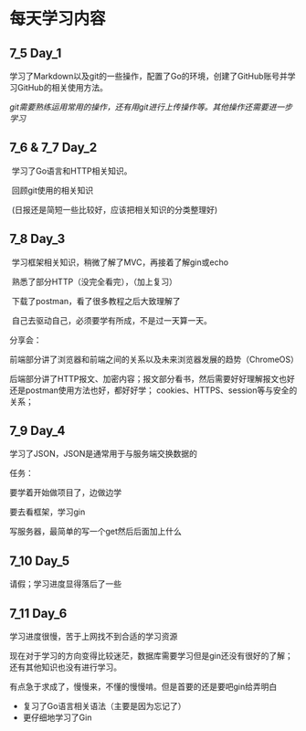 # 每天学习内容

## 7_5 Day_1

​		学习了Markdown以及git的一些操作，配置了Go的环境，创建了GitHub账号并学习GitHub的相关使用方法。

​		*git需要熟练运用常用的操作，还有用git进行上传操作等。其他操作还需要进一步学习*

## 7_6 & 7_7 Day_2

​		学习了Go语言和HTTP相关知识。

​		回顾git使用的相关知识

​	    (日报还是简短一些比较好，应该把相关知识的分类整理好)

## 7_8 Day_3

​		学习框架相关知识，稍微了解了MVC，再接着了解gin或echo

​		熟悉了部分HTTP（没完全看完），（加上复习）

​		下载了postman，看了很多教程之后大致理解了

​		自己去驱动自己，必须要学有所成，不是过一天算一天。

分享会：

​		前端部分讲了浏览器和前端之间的关系以及未来浏览器发展的趋势（ChromeOS）

​		后端部分讲了HTTP报文、加密内容；报文部分看书，然后需要好好理解报文也好还是postman使用方法也好，都好好学；   cookies、HTTPS、session等与安全的关系；

## 7_9 Day_4

学习了JSON，JSON是通常用于与服务端交换数据的

任务：

要学着开始做项目了，边做边学

要去看框架，学习gin

写服务器，最简单的写一个get然后后面加上什么

## 7_10 Day_5

请假；学习进度显得落后了一些

## 7_11 Day_6

学习进度很慢，苦于上网找不到合适的学习资源

现在对于学习的方向变得比较迷茫，数据库需要学习但是gin还没有很好的了解；还有其他知识也没有进行学习。

有点急于求成了，慢慢来，不懂的慢慢啃。但是首要的还是要吧gin给弄明白

* 复习了Go语言相关语法（主要是因为忘记了）
* 更仔细地学习了Gin